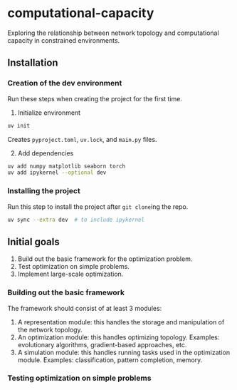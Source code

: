 # computational-capacity

Exploring the relationship between network topology and computational capacity in constrained environments.

## Installation

### Creation of the dev environment

Run these steps when creating the project for the first time.

1. Initialize environment

```bash
uv init
```

Creates `pyproject.toml`, `uv.lock`, and `main.py` files.

2. Add dependencies

```bash
uv add numpy matplotlib seaborn torch
uv add ipykernel --optional dev
```

### Installing the project

Run this step to install the project after `git clone`ing the repo.

```bash
uv sync --extra dev  # to include ipykernel
```

## Initial goals

1. Build out the basic framework for the optimization problem.
2. Test optimization on simple problems.
3. Implement large-scale optimization.

### Building out the basic framework

The framework should consist of at least 3 modules:

1. A representation module: this handles the storage and manipulation of the network topology.
2. An optimization module: this handles optimizing topology. Examples: evolutionary algorithms, gradient-based approaches, etc.
3. A simulation module: this handles running tasks used in the optimization module. Examples: classification, pattern completion, memory.

### Testing optimization on simple problems
